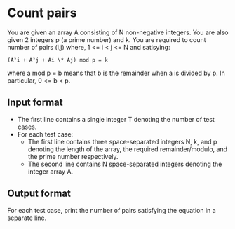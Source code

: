 # Count pairs

You are given an array A consisting of N non-negative integers. You are also given 2 integers p (a prime number) and k. You are required to count number of pairs (i,j) where, 1 <= i < j <= N and satisying:

    (A²i + A²j + Ai \* Aj) mod p = k

where a mod p = b means that b is the remainder when a is divided by p. In particular, 0 <= b < p.

## Input format

- The first line contains a single integer T denoting the number of test cases.
- For each test case:
  - The first line contains three space-separated integers N, k, and p denoting the length of the array, the required remainder/modulo, and the prime number respectively.
  - The second line contains N space-separated integers denoting the integer array A.

## Output format

For each test case, print the number of pairs satisfying the equation in a separate line.
